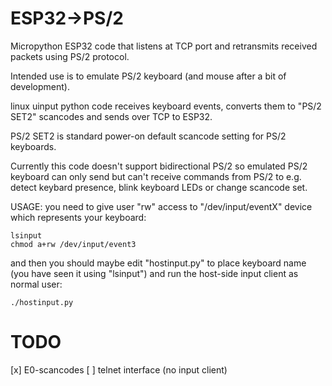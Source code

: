# ESP32->PS/2

Micropython ESP32 code that listens at TCP port and
retransmits received packets using PS/2 protocol.

Intended use is to emulate PS/2 keyboard (and mouse after
a bit of development).

linux uinput python code receives keyboard events,
converts them to "PS/2 SET2" scancodes and
sends over TCP to ESP32.

PS/2 SET2 is standard power-on default scancode setting
for PS/2 keyboards.

Currently this code doesn't support bidirectional PS/2 so
emulated PS/2 keyboard can only send but can't receive commands
from PS/2 to e.g. detect keybard presence, blink keyboard LEDs
or change scancode set.

USAGE: you need to give user "rw" access to "/dev/input/eventX"
device which represents your keyboard:

    lsinput
    chmod a+rw /dev/input/event3

and then you should maybe edit "hostinput.py" to place keyboard name
(you have seen it using "lsinput") and run the host-side input client
as normal user:

    ./hostinput.py

# TODO

[x] E0-scancodes
[ ] telnet interface (no input client)

